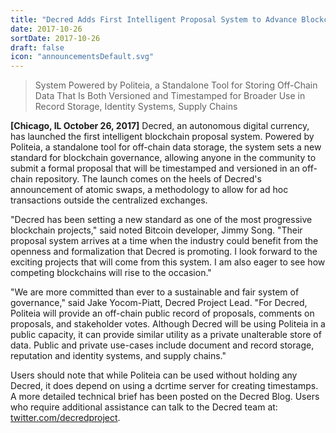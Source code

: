 ```yaml
---
title: "Decred Adds First Intelligent Proposal System to Advance Blockchain Governance"
date: 2017-10-26
sortDate: 2017-10-26
draft: false
icon: "announcementsDefault.svg"
---
```


> System Powered by Politeia, a Standalone Tool for Storing Off-Chain Data That
> Is Both Versioned and Timestamped for Broader Use in Record Storage, Identity
> Systems, Supply Chains

**[Chicago, IL October 26, 2017]** Decred, an autonomous digital currency, has
launched the first intelligent blockchain proposal system. Powered by Politeia,
a standalone tool for off-chain data storage, the system sets a new standard for
blockchain governance, allowing anyone in the community to submit a formal
proposal that will be timestamped and versioned in an off-chain repository. The
launch comes on the heels of Decred's announcement of atomic swaps, a
methodology to allow for ad hoc transactions outside the centralized exchanges.

"Decred has been setting a new standard as one of the most progressive
blockchain projects," said noted Bitcoin developer, Jimmy Song. "Their proposal
system arrives at a time when the industry could benefit from the openness and
formalization that Decred is promoting. I look forward to the exciting projects
that will come from this system. I am also eager to see how competing
blockchains will rise to the occasion."

"We are more committed than ever to a sustainable and fair system of
governance," said Jake Yocom-Piatt, Decred Project Lead. "For Decred, Politeia
will provide an off-chain public record of proposals, comments on proposals, and
stakeholder votes. Although Decred will be using Politeia in a public capacity,
it can provide similar utility as a private unalterable store of data. Public
and private use-cases include document and record storage, reputation and
identity systems, and supply chains."

Users should note that while Politeia can be used without holding any Decred, it
does depend on using a dcrtime server for creating timestamps. A more detailed
technical brief has been posted on the Decred Blog. Users who require additional
assistance can talk to the Decred team at:
[twitter.com/decredproject](https://twitter.com/decredproject).
